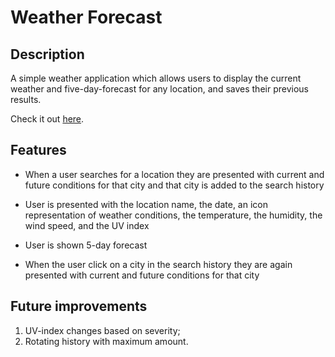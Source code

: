 # Weather Forecast

## Description

A simple weather application which allows users to display the current weather and five-day-forecast for any location, and saves their previous results.

Check it out [here](https://jordanlrothwell.github.io/weatherApp/).

## Features

- When a user searches for a location they are presented with current and future conditions for that city and that city is added to the search history

- User is presented with the location name, the date, an icon representation of weather conditions, the temperature, the humidity, the wind speed, and the UV index

- User is shown 5-day forecast

- When the user click on a city in the search history they are again presented with current and future conditions for that city

## Future improvements

1. UV-index changes based on severity;
2. Rotating history with maximum amount.